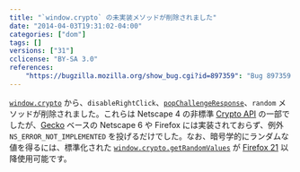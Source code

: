 ```yaml
---
title: "`window.crypto` の未実装メソッドが削除されました"
date: "2014-04-03T19:31:02-04:00"
categories: ["dom"]
tags: []
versions: ["31"]
cclicense: "BY-SA 3.0"
references:
    "https://bugzilla.mozilla.org/show_bug.cgi?id=897359": "Bug 897359 – Remove unimplemented method in nsCrypto"
---
```

[`window.crypto`](https://developer.mozilla.org/ja/docs/Web/API/window.crypto) から、`disableRightClick`、[`popChallengeResponse`](https://developer.mozilla.org/ja/docs/JavaScript_crypto/popChallengeResponse)、`random` メソッドが削除されました。これらは Netscape 4 の非標準 [Crypto API](https://developer.mozilla.org/ja/docs/JavaScript_crypto) の一部でしたが、[Gecko](https://developer.mozilla.org/ja/docs/Mozilla/Gecko) ベースの Netscape 6 や Firefox には実装されておらず、例外 `NS_ERROR_NOT_IMPLEMENTED` を投げるだけでした。なお、暗号学的にランダムな値を得るには、標準化された [`window.crypto.getRandomValues`](https://developer.mozilla.org/ja/docs/Web/API/window.crypto.getRandomValues) が [Firefox 21](https://developer.mozilla.org/ja/Mozilla/Firefox/Releases/21) 以降使用可能です。
